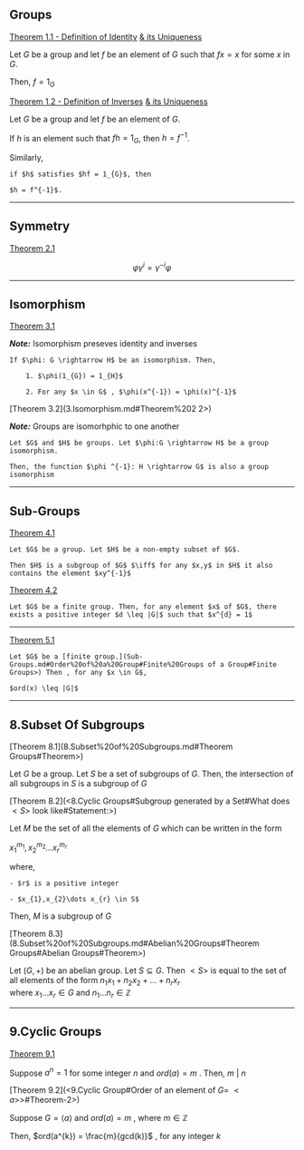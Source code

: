 
## Groups

[Theorem 1.1 - Definition of Identity](<1.Groups#More on Identity Element:#Uniqueness of Identity>) [& its Uniqueness](<#1.Groups#More on Identity Element:>)

Let $G$ be a group and let $f$ be an element of $G$ such that $f x = x$ for some $x$ in $G$.

Then, $f = 1_{G}$

[Theorem 1.2 - Definition of Inverses](<1.Groups#Inverses:#Uniqueness of Inverses:>) [& its Uniqueness](<1.Groups#Inverses:>)

Let $G$ be a group and let $f$ be an element of $G$.

If $h$ is an element such that $fh = 1_{G}$, then $h = f^{-1}$.

Similarly,

	if $h$ satisfies $hf = 1_{G}$, then

	$h = f^{-1}$.

-------------
## Symmetry

[Theorem 2.1](<2.Symmetry#Important Observation:#Compositions with Algebra>)

$$
\varphi \gamma ^{i} = \gamma ^{-i} \varphi
$$

-----------------------------------
## Isomorphism

[Theorem 3.1](3.Isomorphism.md#Theorem-1)

***Note:*** Isomorphism preseves identity and inverses

	If $\phi: G \rightarrow H$ be an isomorphism. Then,

		1. $\phi(1_{G}) = 1_{H}$	

		2. For any $x \in G$ , $\phi(x^{-1}) = \phi(x)^{-1}$

[Theorem 3.2](3.Isomorphism.md#Theorem%202 2>)

***Note:*** Groups are isomorhphic to one another

	Let $G$ and $H$ be groups. Let $\phi:G \rightarrow H$ be a group isomorphism.

	Then, the function $\phi ^{-1}: H \rightarrow G$ is also a group isomorphism

-----------------------------

## Sub-Groups

[Theorem 4.1](<4.Sub-Groups.md#A Test for Subgroups#Theorem>)

	Let $G$ be a group. Let $H$ be a non-empty subset of $G$.

	Then $H$ is a subgroup of $G$ $\iff$ for any $x,y$ in $H$ it also contains the element $xy^{-1}$

[Theorem 4.2](<4.Sub-Groups#Order of a Group:#Finite Groups:#Theorem>)

	Let $G$ be a finite group. Then, for any element $x$ of $G$, there exists a positive integer $d \leq |G|$ such that $x^{d} = 1$

---------------------

[Theorem 5.1](<5.Lagrange's Theorem.md#Theorem>)

	Let $G$ be a [finite group.](Sub-Groups.md#Order%20of%20a%20Group#Finite%20Groups of a Group#Finite Groups>) Then , for any $x \in G$, 

	$ord(x) \leq |G|$

------------------------------------

## 8.Subset Of Subgroups

[Theorem 8.1](8.Subset%20of%20Subgroups.md#Theorem Groups#Theorem>)

Let $G$ be a group. Let $S$ be a set of subgroups of $G$. Then, the intersection of all subgroups in $S$ is a subgroup of $G$

[Theorem 8.2](<8.Cyclic Groups#Subgroup generated by a Set#What does $<S>$ look like#Statement:>)

Let $M$ be the set of all the elements of $G$ which can be written in the form

$x_{1}^{m_{1}} ,x_{2}^{m_{2}} \dots x_{r}^{m_{r}}$ 

where,

	- $r$ is a positive integer

	- $x_{1},x_{2}\dots x_{r} \in S$

Then, $M$ is a subgroup of $G$

[Theorem 8.3](8.Subset%20of%20Subgroups.md#Abelian%20Groups#Theorem Groups#Abelian Groups#Theorem>)

Let $(G, +)$ be an abelian group. Let $S \subseteq G$. Then $<S>$ is equal to the set of all elements of the form $n_{1}x_{1}+n_{2}x_{2}+\dots +n_{r}x_{r}$  
where  $x_{1}\dots x_{r} \in G$ and  $n_{1}\dots n_{r} \in \mathbb{Z}$

----------------------

## 9.Cyclic Groups

[Theorem 9.1](<9.Cyclic Groups.md#Structure of Cyclic Groups#Case 2: $ord(a)$ is finite#Theorem:>)

Suppose $a^{n}=1$ for some integer $n$ and $ord(a)=m$ . Then, $m \: | \: n$

[Theorem 9.2](<9.Cyclic Group#Order of an element of $G = \: <a>$>#Theorem-2>)

Suppose $G = \langle a \rangle$ and $ord(a)=m$ , where $m \in \mathbb{Z}$

Then, $ord(a^{k}) = \frac{m}{gcd(k)}$ , for any integer $k$
